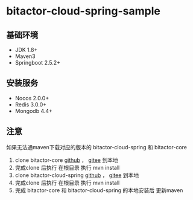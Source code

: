 # bitactor-cloud-spring-sample
## 基础环境
* JDK 1.8+
* Maven3
* Springboot 2.5.2+

## 安装服务
* Nocos 2.0.0+
* Redis 3.0.0+
* Mongodb 4.4+

## 注意
如果无法通maven下载对应的版本的 bitactor-cloud-spring 和 bitactor-core
1. clone bitactor-core  [github](https://github.com/Bitactor/bitactor-core) ， [
gitee](https://gitee.com/Bitactor/bitactor-core) 到本地
2. 完成clone 后执行 在根目录 执行 mvn install
3. clone bitactor-cloud-spring  [github](https://github.com/Bitactor/bitactor-cloud-spring) ， [
gitee](https://gitee.com/Bitactor/bitactor-cloud-spring) 到本地
4. 完成clone 后执行 在根目录 执行 mvn install
5. 完成 bitactor-core 和 bitactor-cloud-spring 的本地安装后 更新maven

